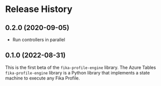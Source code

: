# Release History

## 0.2.0 (2020-09-05)
- Run controllers in parallel

## 0.1.0 (2022-08-31)
This is the first beta of the `fika-profile-engine` library. The Azure Tables `fika-profile-engine` library is a Python library that implements a state machine to execute any Fika Profile.
